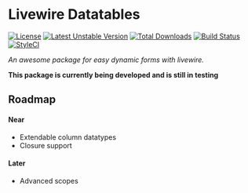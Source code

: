 
# Livewire Datatables
[![License](https://poser.pugx.org/nodus-it/livewire-datatables/license)](//packagist.org/packages/nodus-it/livewire-datatables)
[![Latest Unstable Version](https://poser.pugx.org/nodus-it/livewire-datatables/v/unstable)](//packagist.org/packages/nodus-it/livewire-datatables)
[![Total Downloads](https://poser.pugx.org/nodus-it/livewire-datatables/downloads)](//packagist.org/packages/nodus-it/livewire-datatables)
[![Build Status](https://travis-ci.org/nodus-it/livewire-datatables.svg?branch=master)](https://travis-ci.org/nodus-it/livewire-datatables)
[![StyleCI](https://github.styleci.io/repos/311639565/shield?branch=master)](https://github.styleci.io/repos/311639565?branch=master)


_An awesome package for easy dynamic forms with livewire._

**This package is currently being developed and is still in testing**

## Roadmap

#### Near
- Extendable column datatypes
- Closure support

#### Later
- Advanced scopes
